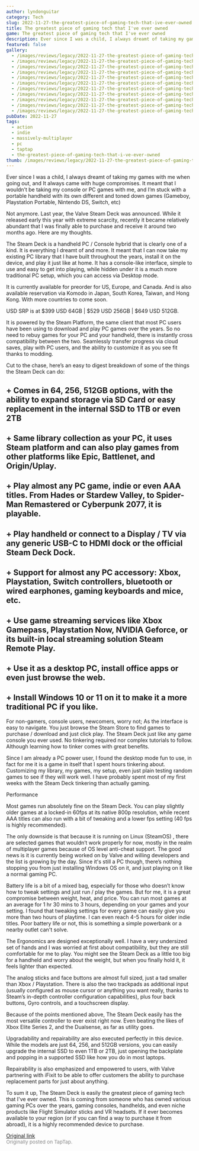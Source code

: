 ```yaml
---
author: lyndonguitar
category: Tech
slug: 2022-11-27-the-greatest-piece-of-gaming-tech-that-ive-ever-owned
title: The greatest piece of gaming tech that I've ever owned
game: The greatest piece of gaming tech that I've ever owned
description: Ever since I was a child, I always dreamt of taking my games with me when going out, and It always came with huge compromises. It meant that I wouldn’t be taking my console or PC games with me, and I’m stuck with a portable handheld with its own different and toned down games (Gameboy, Playstation Portable, Nintendo DS, Switch, etc)
featured: false
gallery:
  - /images/reviews/legacy/2022-11-27-the-greatest-piece-of-gaming-tech-that-ive-ever-owned-0.avif
  - /images/reviews/legacy/2022-11-27-the-greatest-piece-of-gaming-tech-that-ive-ever-owned-1.avif
  - /images/reviews/legacy/2022-11-27-the-greatest-piece-of-gaming-tech-that-ive-ever-owned-2.avif
  - /images/reviews/legacy/2022-11-27-the-greatest-piece-of-gaming-tech-that-ive-ever-owned-3.avif
  - /images/reviews/legacy/2022-11-27-the-greatest-piece-of-gaming-tech-that-ive-ever-owned-4.avif
  - /images/reviews/legacy/2022-11-27-the-greatest-piece-of-gaming-tech-that-ive-ever-owned-5.avif
  - /images/reviews/legacy/2022-11-27-the-greatest-piece-of-gaming-tech-that-ive-ever-owned-6.avif
  - /images/reviews/legacy/2022-11-27-the-greatest-piece-of-gaming-tech-that-ive-ever-owned-7.avif
  - /images/reviews/legacy/2022-11-27-the-greatest-piece-of-gaming-tech-that-ive-ever-owned-8.avif
  - /images/reviews/legacy/2022-11-27-the-greatest-piece-of-gaming-tech-that-ive-ever-owned-9.avif
  - /images/reviews/legacy/2022-11-27-the-greatest-piece-of-gaming-tech-that-ive-ever-owned-10.avif
pubDate: 2022-11-27
tags:
  - action
  - indie
  - massively-multiplayer
  - pc
  - taptap
  - the-greatest-piece-of-gaming-tech-that-i-ve-ever-owned
thumb: /images/reviews/legacy/2022-11-27-the-greatest-piece-of-gaming-tech-that-ive-ever-owned-0.avif
---
```


Ever since I was a child, I always dreamt of taking my games with me when going out, and It always came with huge compromises. It meant that I wouldn’t be taking my console or PC games with me, and I’m stuck with a portable handheld with its own different and toned down games (Gameboy, Playstation Portable, Nintendo DS, Switch, etc)

Not anymore. Last year, the Valve Steam Deck was announced. While it released early this year with extreme scarcity, recently it became relatively abundant that I was finally able to purchase and receive it around two months ago. Here are my thoughts.

The Steam Deck is a handheld PC / Console hybrid that is clearly one of a kind. It is everything I dreamt of and more. It meant that I can now take my existing PC library that I have built throughout the years, install it on the device, and play it just like at home. It has a console-like interface, simple to use and easy to get into playing, while hidden under it is a much more traditional PC setup, which you can access via Desktop mode.

It is currently available for preorder for US, Europe, and Canada. And is also available reservation via Komodo in Japan, South Korea, Taiwan, and Hong Kong. With more countries to come soon.

USD SRP is at $399 USD 64GB  |  $529 USD 256GB | $649 USD 512GB.

It is powered by the Steam Platform, the same client that most PC users have been using to download and play PC games over the years. So no need to rebuy games for your PC and your handheld, there is instantly cross compatibility between the two. Seamlessly transfer progress via cloud saves, play with PC users, and the ability to customize it as you see fit thanks to modding.

Cut to the chase, here’s an easy to digest breakdown of some of the things the Steam Deck can do:


## + Comes in 64, 256, 512GB options, with the ability to expand storage via SD Card or easy replacement in the internal SSD to 1TB or even 2TB


## + Same library collection as your PC, it uses Steam platform and can also play games from other platforms like Epic, Battlenet, and Origin/Uplay.


## + Play almost any PC game, indie or even AAA titles. From Hades or Stardew Valley, to Spider-Man Remastered or Cyberpunk 2077, it is playable.


## + Play handheld or connect to a Display / TV via any generic USB-C to HDMI dock or the official Steam Deck Dock.


## + Support for almost any PC accessory: Xbox, Playstation, Switch controllers, bluetooth or wired earphones, gaming keyboards and mice, etc.


## + Use game streaming services like Xbox Gamepass, Playstation Now, NVIDIA Geforce, or its built-in local streaming solution Steam Remote Play.


## + Use it as a desktop PC, install office apps or even just browse the web.


## + Install Windows 10 or 11 on it to make it a more traditional PC if you like.

For non-gamers, console users, newcomers, worry not; As the interface is easy to navigate. You just browse the Steam Store to find games to purchase / download and just click play. The Steam Deck just like any game console you ever used. No tinkering required nor complex tutorials to follow. Although learning how to tinker comes with great benefits.

Since I am already a PC power user, I found the desktop mode fun to use, in fact for me it is a game in itself that I spent hours tinkering about. Customizing my library, my games, my setup, even just plain testing random games to see if they will work well. I have probably spent most of my first weeks with the Steam Deck tinkering than actually gaming.

Performance

Most games run absolutely fine on the Steam Deck. You can play slightly older games at a locked-in 60fps at its native 800p resolution, while recent AAA titles can also run with a bit of tweaking and a lower fps setting (40 fps is highly recommended).

The only downside is that because it is running on Linux (SteamOS) , there are selected games that wouldn’t work properly for now, mostly in the realm of multiplayer games because of OS level anti-cheat support. The good news is it is currently being worked on by Valve and willing developers and the list is growing by the day. Since it's still a PC though, there’s nothing stopping you from just installing Windows OS on it, and just playing on it like a normal gaming PC.

Battery life is a bit of a mixed bag, especially for those who doesn’t know how to tweak settings and just run / play the games. But for me, it is a great compromise between weight, heat, and price. You can run most games at an average for 1 hr 30 mins to 3 hours, depending on your games and your setting. I found that tweaking settings for every game can easily give you more than two hours of playtime. I can even reach 4-5 hours for older indie titles. Poor battery life or not, this is something a simple powerbank or a nearby outlet can't solve.

The Ergonomics are designed exceptionally well. I have a very undersized set of hands and I was worried at first about compatibility, but they are still comfortable for me to play. You might see the Steam Deck as a little too big for a handheld and worry about the weight, but when you finally hold it, it feels lighter than expected.

The analog sticks and face buttons are almost full sized, just a tad smaller than Xbox / Playstation. There is also the two trackpads as additional input (usually configured as mouse cursor or anything you want really, thanks to Steam’s in-depth controller configuration capabilities), plus four back buttons, Gyro controls, and a touchscreen display.

Because of the points mentioned above, The Steam Deck easily has the most versatile controller to ever exist right now. Even beating the likes of Xbox Elite Series 2, and the Dualsense, as far as utility goes.

Upgradability and repairability are also executed perfectly in this device. While the models are just 64, 256, and 512GB versions, you can easily upgrade the internal SSD to even 1TB or 2TB, just opening the backplate and popping in a supported SSD like how you do in most laptops.

Repairability is also emphasized and empowered to users, with Valve partnering with iFixit to be able to offer customers the ability to purchase replacement parts for just about anything.

To sum it up, The Steam Deck is easily the greatest piece of gaming tech that I've ever owned. This is coming from someone who has owned various gaming PCs over the years, gaming consoles, handhelds, and even niche products like Flight Simulator sticks and VR headsets.  If it ever becomes available to your region (or if you can find a way to purchase it from abroad), it is a highly recommended device to purchase.

[Original link](https://www.taptap.io/post/3409620)<br><span style="font-size: 0.95em; color: #888;">Originally posted on TapTap.</span>